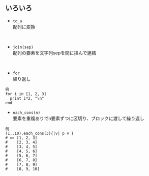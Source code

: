 ## いろいろ
- `to_a`  
配列に変換  
<br>

- `join(sep)`  
配列の要素を文字列sepを間に挟んで連結  
<br>

- `for`  
繰り返し
```
例
for i in [1, 2, 3]
  print i*2, "\n"
end
```

- `each_cons(n)`  
要素を重複ありでn要素ずつに区切り、ブロックに渡して繰り返し
```
例
(1..10).each_cons(3){|v| p v }
# => [1, 2, 3]
#    [2, 3, 4]
#    [3, 4, 5]
#    [4, 5, 6]
#    [5, 6, 7]
#    [6, 7, 8]
#    [7, 8, 9]
#    [8, 9, 10]
```
